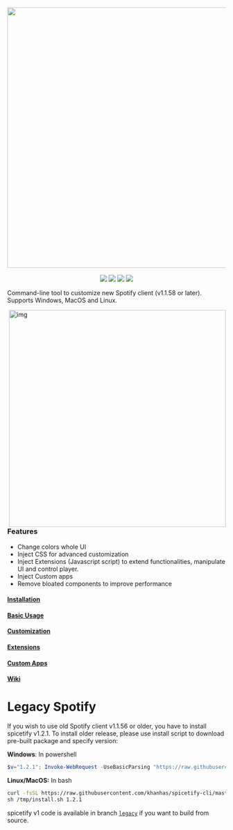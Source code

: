 <h3 align="center"><img src="https://i.imgur.com/iwcLITQ.png" width="600px"></h3>
<p align="center">
  <a href="https://goreportcard.com/report/github.com/khanhas/spicetify-cli"><img src="https://goreportcard.com/badge/github.com/khanhas/spicetify-cli"></a>
  <a href="https://github.com/khanhas/spicetify-cli/releases/latest"><img src="https://img.shields.io/github/release/khanhas/spicetify-cli/all.svg?colorB=97CA00?label=version"></a>
  <a href="https://github.com/khanhas/spicetify-cli/releases"><img src="https://img.shields.io/github/downloads/khanhas/spicetify-cli/total.svg?colorB=97CA00"></a>
  <a href="https://spectrum.chat/spicetify"><img src="https://withspectrum.github.io/badge/badge.svg"></a>
</p>

Command-line tool to customize new Spotify client (v1.1.58 or later).
Supports Windows, MacOS and Linux.

<img src="https://user-images.githubusercontent.com/26436809/118751529-d0abcf00-b8a4-11eb-9876-8b15f930a691.png" alt="img" align="right" width="500px">  

### Features
- Change colors whole UI
- Inject CSS for advanced customization
- Inject Extensions (Javascript script) to extend functionalities, manipulate UI and control player.
- Inject Custom apps
- Remove bloated components to improve performance

#### [Installation](https://github.com/khanhas/spicetify-cli/wiki/Installation)
#### [Basic Usage](https://github.com/khanhas/spicetify-cli/wiki/Basic-Usage)
#### [Customization](https://github.com/khanhas/spicetify-cli/wiki/Customization)
#### [Extensions](https://github.com/khanhas/spicetify-cli/wiki/Extensions)
#### [Custom Apps](https://github.com/khanhas/spicetify-cli/wiki/Custom-Apps)
#### [Wiki](https://github.com/khanhas/spicetify-cli/wiki)

# Legacy Spotify
If you wish to use old Spotify client v1.1.56 or older, you have to install spicetify v1.2.1. To install older release, please use install script to download pre-built package and specify version:

**Windows**: In powershell
```powershell
$v="1.2.1"; Invoke-WebRequest -UseBasicParsing "https://raw.githubusercontent.com/khanhas/spicetify-cli/master/install.ps1" | Invoke-Expression
```

**Linux/MacOS:** In bash
```bash
curl -fsSL https://raw.githubusercontent.com/khanhas/spicetify-cli/master/install.sh -o /tmp/install.sh
sh /tmp/install.sh 1.2.1
```

spicetify v1 code is available in branch [`legacy`](https://github.com/khanhas/spicetify-cli/tree/legacy) if you want to build from source.
